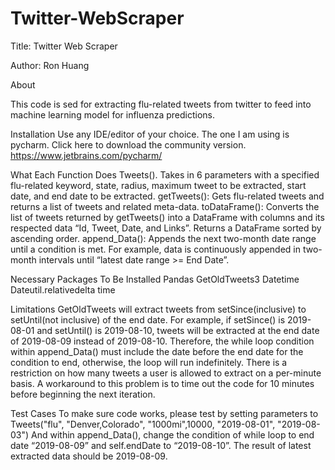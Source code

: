 # Twitter-WebScraper

Title: Twitter Web Scraper

Author: Ron Huang

About <br />

This code is sed for extracting flu-related tweets from twitter to feed into machine learning model for influenza predictions. 

Installation
Use any IDE/editor of your choice. The one I am using is pycharm. Click here to download the community version. 
https://www.jetbrains.com/pycharm/

What Each Function Does
Tweets(). Takes in 6 parameters with a specified flu-related keyword, state, radius, maximum tweet to be extracted, start date, and end date to be extracted. 
getTweets(): Gets flu-related tweets and returns a list of tweets and related meta-data.
toDataFrame(): Converts the list of tweets returned by getTweets()  into a DataFrame with columns and its respected data “Id, Tweet, Date, and Links”. Returns a DataFrame sorted by ascending order. 
append_Data(): Appends the next two-month date range until a condition is met.  For example, data is continuously appended in two-month intervals until “latest date range >= End Date”. 

Necessary Packages To Be Installed
Pandas
GetOldTweets3
Datetime
Dateutil.relativedelta 
time


Limitations
GetOldTweets will extract tweets from setSince(inclusive) to setUntil(not inclusive) of the end date. For example, if setSince() is 2019-08-01 and setUntil() is 2019-08-10, tweets will be extracted at the end date of 2019-08-09 instead of 2019-08-10. Therefore, the while loop condition within append_Data() must include the date before the end date for the condition to end, otherwise, the loop will run indefinitely. 
There is a restriction on how many tweets a user is allowed to extract on a per-minute basis. A workaround to this problem is to time out the code for 10 minutes before beginning the next iteration. 


Test Cases 
To make sure code works, please test by setting parameters to 
Tweets("flu", "Denver,Colorado", "1000mi",10000, "2019-08-01", "2019-08-03")
And within append_Data(), change the condition of while loop to end date “2019-08-09” and self.endDate to “2019-08-10”. The result of latest extracted data should be 2019-08-09. 

